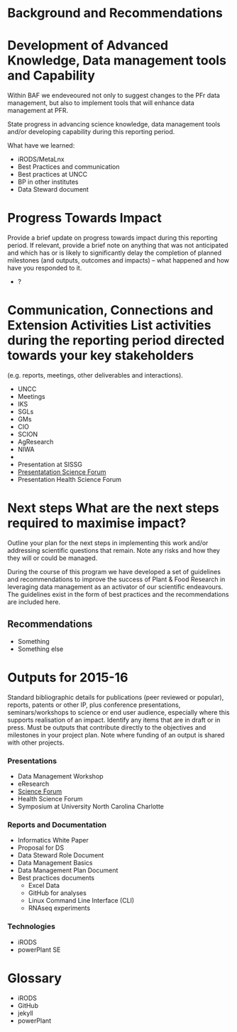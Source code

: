 # Background and Recommendations


# Development of Advanced Knowledge, Data management tools and Capability 

Within BAF we endeveoured not only to suggest changes to the PFr data management, but also to implement tools that will enhance data management at PFR. 

State progress in advancing science knowledge, data management tools and/or developing capability during this reporting period. 

What have we learned:

- iRODS/MetaLnx
- Best Practices and communication
- Best practices at UNCC
- BP in other institutes
- Data Steward document

# Progress Towards Impact  
Provide a brief update on progress towards impact during this reporting period. If relevant, provide a brief note on anything that was not anticipated and which has or is likely to significantly delay the completion of planned milestones (and outputs, outcomes and impacts) – what happened and how have you responded to it.

- ?


# Communication, Connections and Extension Activities List activities during the reporting period directed towards your key stakeholders 
(e.g. reports, meetings, other deliverables and interactions).

- UNCC
- Meetings
- IKS
- SGLs
- GMs
- CIO
- SCION
- AgResearch
- NIWA
- 
- Presentation at SISSG
- [Presentatation Science Forum](http://bit.ly/1T3ZjEb)
- Presentation Health Science Forum


# Next steps What are the next steps required to maximise impact?  
Outline your plan for the next steps in implementing this work and/or addressing scientific questions that remain. Note any risks and how they they will or could be managed. 

During the course of this program we have developed a set of guidelines and recommendations to improve the success of Plant & Food Research in leveraging data management as an activator of our scientific endeavours. The guidelines exist in the form of best practices and the recommendations are included here.

## Recommendations

- Something
- Something else

# Outputs for 2015-16 
Standard bibliographic details for publications (peer reviewed or popular), reports, patents or other IP, plus conference presentations, seminars/workshops to science or end user audience, especially where this supports realisation of an impact. Identify any items that are in draft or in press. Must be outputs that contribute directly to the objectives and milestones in your project plan. Note where funding of an output is shared with other projects. 

### Presentations

- Data Management Workshop
- eResearch
- [Science Forum](http://bit.ly/1T3ZjEb)
- Health Science Forum
- Symposium at University North Carolina Charlotte

### Reports and Documentation

- Informatics White Paper
- Proposal for DS
- Data Steward Role Document
- Data Management Basics
- Data Management Plan Document
- Best practices documents
    - Excel Data
    - GitHub for analyses
    - Linux Command Line Interface (CLI)
    - RNAseq experiments

### Technologies

- iRODS
- powerPlant SE
 
# Glossary

- iRODS
- GitHub
- jekyll
- powerPlant